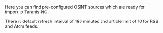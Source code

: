 Here you can find pre-configured OSINT sources which are ready for import to Taranis-NG.

There is default refresh interval of 180 minutes and article limit of 10 for RSS and Atom feeds.
